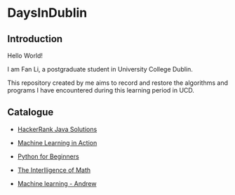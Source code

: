 # DaysInDublin

## Introduction
Hello World!

I am Fan Li, a postgraduate student in University College Dublin.

This repository created by me aims to record and restore the algorithms and programs I have encountered during this learning period in UCD.


## Catalogue
- [HackerRank Java Solutions](https://github.com/fanlidublin/DaysInDublin/tree/master/HackerRank%20Java%20Solutions)

- [Machine Learning in Action](https://github.com/fanlidublin/DaysInDublin/tree/master/Machine%20Learning%20in%20Action)

- [Python for Beginners](https://github.com/fanlidublin/DaysInDublin/tree/master/Python%20for%20Beginners)

- [The Interlligence of Math](https://github.com/fanlidublin/DaysInDublin/tree/master/The%20Interlligence%20of%20Math)

- [Machine learning - Andrew](https://github.com/fanlidublin/DaysInDublin/tree/master/Machine%20Learning%20-%20Andrew)
